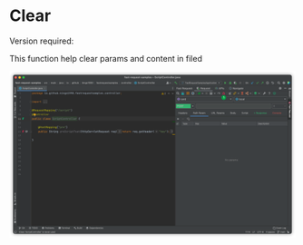 # Clear
Version required:<Badge text="2022.2.6" />

This function help clear params and content in filed

![clear](../../../.vuepress/public/img/2022.2.6/clear.png)